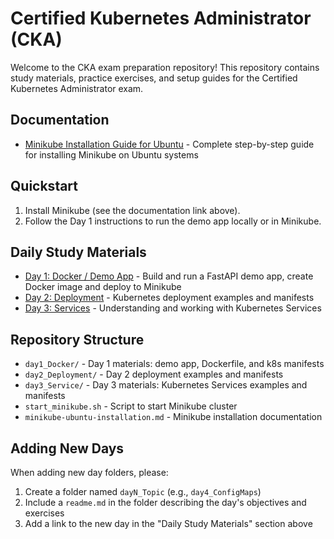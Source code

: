 # Certified Kubernetes Administrator (CKA)

Welcome to the CKA exam preparation repository! This repository contains study materials, practice exercises, and setup guides for the Certified Kubernetes Administrator exam.

## Documentation

- [Minikube Installation Guide for Ubuntu](./minikube-ubuntu-installation.md) - Complete step-by-step guide for installing Minikube on Ubuntu systems

## Quickstart

1. Install Minikube (see the documentation link above).
2. Follow the Day 1 instructions to run the demo app locally or in Minikube.

## Daily Study Materials

- [Day 1: Docker / Demo App](./day1_Docker/readme.md) - Build and run a FastAPI demo app, create Docker image and deploy to Minikube
- [Day 2: Deployment](./day2_Deployment/readme.md) - Kubernetes deployment examples and manifests
- [Day 3: Services](./day3_Service/readme.md) - Understanding and working with Kubernetes Services

## Repository Structure

- `day1_Docker/` - Day 1 materials: demo app, Dockerfile, and k8s manifests
- `day2_Deployment/` - Day 2 deployment examples and manifests  
- `day3_Service/` - Day 3 materials: Kubernetes Services examples and manifests
- `start_minikube.sh` - Script to start Minikube cluster
- `minikube-ubuntu-installation.md` - Minikube installation documentation

## Adding New Days

When adding new day folders, please:
1. Create a folder named `dayN_Topic` (e.g., `day4_ConfigMaps`)
2. Include a `readme.md` in the folder describing the day's objectives and exercises
3. Add a link to the new day in the "Daily Study Materials" section above
